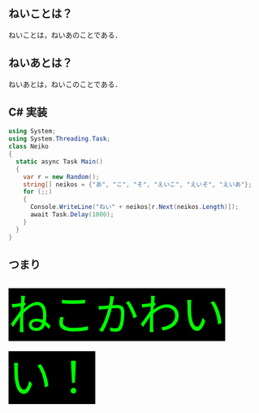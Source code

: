 ## ねいことは？
ねいことは，ねいあのことである．

## ねいあとは？
ねいあとは，ねいこのことである．

## C# 実装

```cs
using System;
using System.Threading.Task;
class Neiko
{
  static async Task Main()
  {
    var r = new Random();
    string[] neikos = {"あ", "こ", "そ", "えいこ", "えいそ", "えいあ"};
    for (;;)
    {
      Console.WriteLine("ねい" + neikos[r.Next(neikos.Length)]);
      await Task.Delay(1000);
    }
  }
}
```

## つまり
<span style="font-size: 64pt; color: #00ff00; background-color: black">ねこかわいい！</span>

